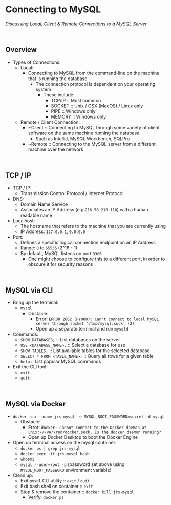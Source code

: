 # Connecting to MySQL
*Discussing Local, Client & Remote Connections to a MySQL Server*

<br>

## Overview
* Types of Connections:
    * Local:
        * Connecting to MySQL from the command-line on the machine that is running the database
            * The connection protocol is dependent on your operating system
                * These include:
                    - TCP/IP :: Most common
                    - SOCKET :: Unix / OSX (MacOS) / Linux only
                    - PIPE :: Windows only
                    - MEMORY :: Windows only
    * Remote / Client Connection:
        * ~Client :: Connecting to MySQL through some variety of client software on the same machine running the database
            * Such as IntelliJ, MySQL Workbench, SQLPro
        * ~Remote :: Connecting to the MySQL server from a different machine over the network 

<br>

## TCP / IP
* TCP / IP:
    * Transmission Control Protocol / Internet Protocol
* DNS:
    * Domain Name Service
    * Associates an IP Address (e.g `216.58.218.110`) with a human readable name
* Localhost:
    * The hostname that refers to the machine that you are currently using
    * IP Address: `127.0.0.1`, `0.0.0.0`
* Port:
    * Defines a specific logical connection endpoint on an IP Address
    * Range: `0` to `65535` (2^16 - 1)
    * By default, MySQL listens on port `3306`
        * One might choose to configure this to a different port, in order to obscure it for security reasons

<br>

## MySQL via CLI
* Bring up the terminal:
    * `mysql`
        * Obstacle:
            * Error: `ERROR 2002 (HY000): Can't connect to local MySQL server through socket '/tmp/mysql.sock' (2)`
            * Open up a separate terminal and run `mysqld`
* Commands:
    * `SHOW DATABASES;` :: List databases on the server
    * `USE <DATABASE_NAME>;` :: Select a database for use
    * `SHOW TABLES;` :: List available tables for the selected database
    * `SELECT * FROM <TABLE_NAME>;` :: Query all rows for a given table
    * `help` :: List popular MySQL commands
* Exit the CLI tool:
    * `exit`
    * `quit`

<br>

## MySQL via Docker
* `docker run --name jrs-mysql -e MYSQL_ROOT_PASSWORD=secret -d mysql`
    * Obstacle:
        * Error: `docker: Cannot connect to the Docker daemon at unix:///var/run/docker.sock. Is the docker daemon running?`
        * Open up Docker Desktop to boot the Docker Engine
* Open up terminal access on the mysql container:
    * `docker ps | grep jrs-mysql`
    * `docker exec -it jrs-mysql bash`
    * `whoami`
    * `mysql --user=root -p` (password set above using `MYSQL_ROOT_PASSWORD` environment variable)
* Clean up:
    * Exit `mysql` CLI utility :: `exit` / `quit`
    * Exit bash shell on container :: `exit`
    * Stop & remove the container :: `docker kill jrs-mysql`
        * Verify: `docker ps`